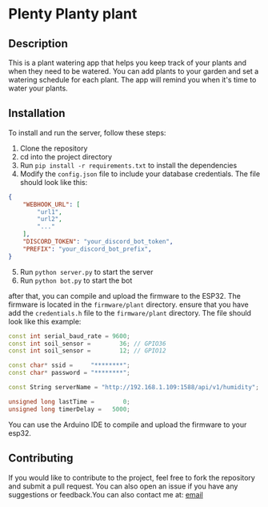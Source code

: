 # Plenty Planty plant

## Description
This is a plant watering app that helps you keep track of your plants and when they need to be watered. You can add plants to your garden and set a watering schedule for each plant. The app will remind you when it's time to water your plants.

## Installation
To install and run the server, follow these steps:
1. Clone the repository
2. cd into the project directory
3. Run `pip install -r requirements.txt` to install the dependencies
4. Modify the `config.json` file to include your database credentials. The file should look like this:
```json
{
    "WEBHOOK_URL": [
        "url1",
        "url2",
        "..."
    ], 
    "DISCORD_TOKEN": "your_discord_bot_token",
    "PREFIX": "your_discord_bot_prefix",
}
```
5. Run `python server.py` to start the server
6. Run `python bot.py` to start the bot

after that, you can compile and upload the firmware to the ESP32. The firmware is located in the `firmware/plant` directory.
ensure that you have add the `credentials.h` file to the `firmware/plant` directory. The file should look like this example:
```cpp
const int serial_baud_rate = 9600;
const int soil_sensor =        36; // GPIO36
const int soil_sensor =        12; // GPIO12

const char* ssid =     "********";
const char* password = "********";

const String serverName = "http://192.168.1.109:1588/api/v1/humidity";

unsigned long lastTime =        0;
unsigned long timerDelay =   5000;
```
You can use the Arduino IDE to compile and upload the firmware to your esp32.

## Contributing
If you would like to contribute to the project, feel free to fork the repository and submit a pull request. You can also open an issue if you have any suggestions or feedback.You can also contact me at: [email](mailto:fabiowu20070806@gmail.com)
